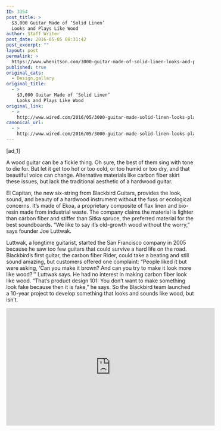 ```yaml
---
ID: 3354
post_title: >
  $3,000 Guitar Made of ‘Solid Linen’
  Looks and Plays Like Wood
author: Staff Writer
post_date: 2016-05-05 08:31:42
post_excerpt: ""
layout: post
permalink: >
  https://www.whenitson.com/3000-guitar-made-of-solid-linen-looks-and-plays-like-wood/
published: true
original_cats:
  - Design,gallery
original_title:
  - >
    $3,000 Guitar Made of ‘Solid Linen’
    Looks and Plays Like Wood
original_link:
  - >
    http://www.wired.com/2016/05/3000-guitar-made-solid-linen-looks-plays-like-wood/
canonical_url:
  - >
    http://www.wired.com/2016/05/3000-guitar-made-solid-linen-looks-plays-like-wood/
---
```

 [ad_1]
<br><div id=""><p>A wood guitar can be a fickle thing. Oh sure, the best of them sing with tone to die for. But let it get too hot or too cold, or too humid or too dry, and that beautiful voice can change. Alternative materials like carbon fiber skirt these issues, but lack the traditional aesthetic of a hardwood guitar.</p>
<p>El Capitan, the new six-string from Blackbird Guitars, provides the look, sound, and beauty of a hardwood instrument without the fuss or ecological concerns. It’s made of Ekoa, a proprietary composite of flax linen and bio-resin made from industrial waste. The company claims the material is lighter than carbon fiber and stiffer than Sitka spruce, the preferred material for the best soundboards. “We like to say it’s old-growth wood without the worry,” says founder Joe Luttwak.</p>
<p>Luttwak, a longtime guitarist, started the San Francisco company in 2005 because he saw too few guitars that could survive a hard life on the road. Blackbird’s first guitar, the carbon fiber Rider, could take a beating and still sound amazing, but customers offered one complaint: “People liked it but were asking, ‘Can you make it brown? And can you try to make it look more like wood?'” Luttwak says. He had no interest in making carbon fiber look like wood. “That’s product design 101: You don’t want to make something look fake because then it is fake,” he says. So the Blackbird team launched a 10-year project to develop something that looks and sounds like wood, but isn’t.</p>
<p><iframe src="https://www.youtube.com/embed/spxIKFuI5nk" width="560" height="315" frameborder="0" allowfullscreen="allowfullscreen"/></p>
<p>Luttwak describes Ekoa as “solid linen,” and says the goal was to emulate old wood. As years pass, wood becomes thinner, yet more rigid and resilient, a combination that yields a warm, open and powerful sound. This is one reason old instruments command high prices. “People want to walk into a store and they want to walk out with someone’s grandma’s guitar,” he says. Luttwak wanted to create the same structural properties in an easily mass-produced bio-composite material. He and his partners founded <a href="http://lingrove.com/" target="_blank">Lingrove</a> to develop Ekoa, a 50-50 mix of flax linen fibers and resin made with industrial waste.</p>
<p>Blackbird claims a guitar made with Ekoa is 30 percent lighter than the average acoustic guitar, and its hollow neck creates additional space for the sound chamber. Less weight also means the strings need not vibrate as much to produce sound, and allow the soundboard to vibrate more freely, producing louder and more dynamic notes. The result is a guitar that sounds bigger than it is, and is more durable than wood.</p>
<figure attachment_2011348="" class="wp-caption landscape alignnone fader relative" data-js="fader"><a href="https://www.wired.com/wp-content/uploads/2016/05/DSC_6362.jpg"><img class="size-default-top-art wp-image-2011348" src="http://www.whenitson.com/wp-content/uploads/2016/05/3000-Guitar-Made-of-Solid-Linen-Looks-and-Plays-Like-Wood.jpg" alt="DSC_6362.jpg" width="582" height="388"/></a><figcaption class="wp-caption-text link-underline"><span class="credit link-underline-sm"><span aria-hidden="true" class="ui ui ui-photo inline-block ui-credit relative opacity-6 marg-r-sm marg-l-sm no-caption"/>Blackbird Guitar</span></figcaption></figure><p>Blackbird builds each El Capitan at its San Francisco factory. Each uses more than 100 pieces of Ekoa placed into a mold, then cured under high heat and pressure for several hours. The body is then bonded to the soundboard, creating a two-piece guitar, something Luttwak says further improves the tone. “The guitar is resonating in unison rather than separate parts that are at odds with each other,” he says.</p>
<p>The guitars are essentially handmade and priced accordingly, at a bit more than $3,000. That’s on par with other composite acoustic guitars. Whether an instrument made with flax and industrial waste is worth that kind of money depends upon how big a purist you are, but beyond the remarkable sound, Luttwak says there’s something else you’ll like: “With Ekoa you don’t have to worry about babying your instrument.”</p>

			<a class="visually-hidden skip-to-text-link focusable bg-white" href="#start-of-content">Go Back to Top. Skip To: Start of Article.</a>

			
</div>
<br>[ad_2]
<br><a href="http://www.wired.com/2016/05/3000-guitar-made-solid-linen-looks-plays-like-wood/">Source </a>